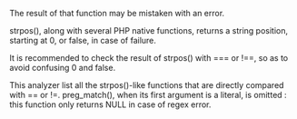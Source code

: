 The result of that function may be mistaken with an error.

strpos(), along with several PHP native functions, returns a string position, starting at 0, or false, in case of failure. 

<?php

// This is the best comparison
if (strpos($string, 'a') === false) { }

// This is OK, as 2 won't be mistaken with false
if (strpos($string, 'a') == 2) { }

// strpos is one of the 26 functions that may behave this way
if (preg_match($regex, $string)) { } 

// This works like above, catching the value for later reuse
if ($a = strpos($string, 'a')) { }

// This misses the case where 'a' is the first char of the string
if (strpos($string, 'a')) { }

// This misses the case where 'a' is the first char of the string, just like above
if (strpos($string, 'a') == 0) { }

?>

It is recommended to check the result of strpos() with === or !==, so as to avoid confusing 0 and false. 

This analyzer list all the strpos()-like functions that are directly compared with == or !=. preg_match(), when its first argument is a literal, is omitted : this function only returns NULL in case of regex error. 

